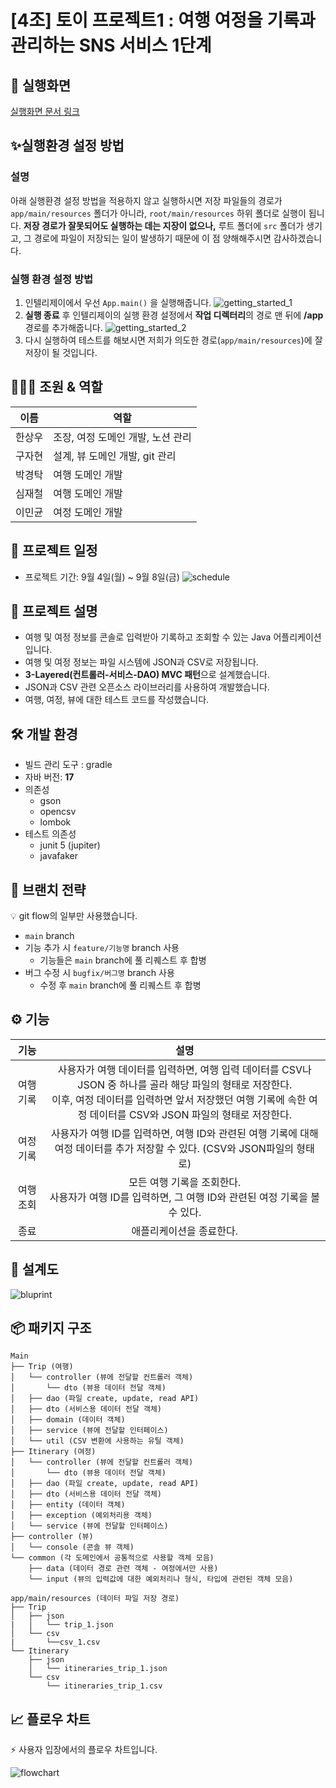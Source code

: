 # [4조] 토이 프로젝트1 : 여행 여정을 기록과 관리하는 SNS 서비스 1단계

## 🎢 실행화면

[실행화면 문서 링크](/docs/RUNNING_SCREEN.md)

## ✨실행환경 설정 방법

### 설명

아래 실행환경 설정 방법을 적용하지 않고 실행하시면 저장 파일들의 경로가
`app/main/resources` 폴더가 아니라, `root/main/resources` 하위 폴더로 실행이 됩니다.
**저장 경로가 잘못되어도 실행하는 데는 지장이 없으나,** 루트 폴더에 `src` 폴더가 생기고, 그 경로에
파일이 저장되는 일이 발생하기 때문에 이 점 양해해주시면 감사하겠습니다.

### 실행 환경 설정 방법

1. 인텔리제이에서 우선 `App.main()` 을 실행해줍니다.
   ![getting_started_1](docs/images/getting_started_1.png)
2. **실행 종료** 후 인텔리제이의 실행 환경 설정에서 **작업 디렉터리**의 경로 맨 뒤에 **/app** 경로를 추가해줍니다.
   ![getting_started_2](docs/images/getting_started_2.png)
3. 다시 실행하여 테스트를 해보시면 저희가 의도한 경로(`app/main/resources`)에 잘 저장이 될 것입니다.

## 🧑‍🤝‍🧑 조원 & 역할

| 이름  | 역할                   |
|-----|----------------------|
| 한상우 | 조장, 여정 도메인 개발, 노션 관리 |
| 구자현 | 설계, 뷰 도메인 개발, git 관리 |
| 박경탁 | 여행 도메인 개발            |
| 심재철 | 여행 도메인 개발            |
| 이민균 | 여정 도메인 개발            |

## 🚀 프로젝트 일정

- 프로젝트 기간: 9월 4일(월) ~ 9월 8일(금)
  ![schedule](docs/images/schedule.png)

## 🧾 프로젝트 설명

- 여행 및 여정 정보를 콘솔로 입력받아 기록하고 조회할 수 있는 Java 어플리케이션입니다.
- 여행 및 여정 정보는 파일 시스템에 JSON과 CSV로 저장됩니다.
- **3-Layered(컨트롤러-서비스-DAO) MVC 패턴**으로 설계했습니다.
- JSON과 CSV 관련 오픈소스 라이브러리를 사용하여 개발했습니다.
- 여행, 여정, 뷰에 대한 테스트 코드를 작성했습니다.

## 🛠️ 개발 환경

- 빌드 관리 도구 : gradle
- 자바 버전: **17**
- 의존성
    - gson
    - opencsv
    - lombok
- 테스트 의존성
    - junit 5 (jupiter)
    - javafaker

## 🤝 브랜치 전략

💡 git flow의 일부만 사용했습니다.

- `main` branch
- 기능 추가 시 `feature/기능명` branch 사용
    - 기능들은 `main` branch에 풀 리퀘스트 후 합병
- 버그 수정 시 `bugfix/버그명` branch 사용
    - 수정 후 `main` branch에 풀 리퀘스트 후 합병

## ⚙ 기능

|  기능   |                                                                    설명                                                                     |
|:-----:|:-----------------------------------------------------------------------------------------------------------------------------------------:|
| 여행 기록 | 사용자가 여행 데이터를 입력하면, 여행 입력 데이터를 CSV나 JSON 중 하나를 골라 해당 파일의 형태로 저장한다. <br>이후, 여정 데이터를 입력하면  앞서 저장했던 여행 기록에 속한 여정 데이터를 CSV와 JSON 파일의 형태로 저장한다. |
| 여정 기록 |                              사용자가 여행 ID를 입력하면, 여행 ID와 관련된 여행 기록에 대해 여정 데이터를 추가 저장할 수 있다. (CSV와 JSON파일의 형태로)                               |
| 여행 조회 |                                    모든 여행 기록을 조회한다. <br> 사용자가 여행 ID를 입력하면, 그 여행 ID와 관련된 여정 기록을 볼 수 있다.                                     |
|  종료   |                                                               애플리케이션을 종료한다.                                                               |


## 📐 설계도

![bluprint](docs/images/blueprint.png)

## 📦 패키지 구조

```tree
Main
├── Trip (여행)
│   └── controller (뷰에 전달할 컨트롤러 객체)
│       └── dto (뷰용 데이터 전달 객체)
│   ├── dao (파일 create, update, read API)
│   ├── dto (서비스용 데이터 전달 객체)
│   ├── domain (데이터 객체)
│   ├── service (뷰에 전달할 인터페이스)
│   └── util (CSV 변환에 사용하는 유틸 객체)
├── Itinerary (여정)
│   └── controller (뷰에 전달할 컨트롤러 객체)
│       └── dto (뷰용 데이터 전달 객체)
│   ├── dao (파일 create, update, read API)
│   ├── dto (서비스용 데이터 전달 객체)
│   ├── entity (데이터 객체)
│   ├── exception (예외처리용 객체)
│   └── service (뷰에 전달할 인터페이스)
├── controller (뷰)
│   └── console (콘솔 뷰 객체)
└── common (각 도메인에서 공통적으로 사용할 객체 모음)
    ├── data (데이터 경로 관련 객체 - 여정에서만 사용)
    └── input (뷰의 입력값에 대한 예외처리나 형식, 타입에 관련된 객체 모음)

app/main/resources (데이터 파일 저장 경로)
├── Trip
│   ├── json
|   │   └── trip_1.json
│   └── csv
|       └──csv_1.csv
└── Itinerary
    ├── json
    │   └── itineraries_trip_1.json
    └── csv
        └── itineraries_trip_1.csv
```

## 📈 플로우 차트

⚡ 사용자 입장에서의 플로우 차트입니다.

![flowchart](docs/images/flowdesign.png)
